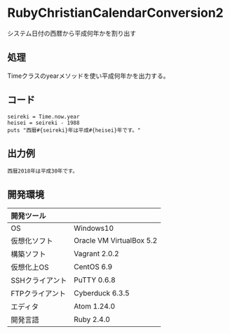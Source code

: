 # RubyChristianCalendarConversion2
システム日付の西暦から平成何年かを割り出す

## 処理
Timeクラスのyearメソッドを使い平成何年かを出力する。

## コード
```
seireki = Time.now.year
heisei = seireki - 1988
puts "西暦#{seireki}年は平成#{heisei}年です。"
```

## 出力例  
```
西暦2018年は平成30年です。
```
  
## 開発環境
| 開発ツール |  |
|:-|:-|
| OS | Windows10 |
| 仮想化ソフト | Oracle VM VirtualBox 5.2 |
| 構築ソフト | Vagrant 2.0.2 |
| 仮想化上OS | CentOS 6.9 |
| SSHクライアント | PuTTY 0.6.8 |
| FTPクライアント | Cyberduck 6.3.5 |
| エディタ | Atom 1.24.0 |
| 開発言語 | Ruby 2.4.0 |
